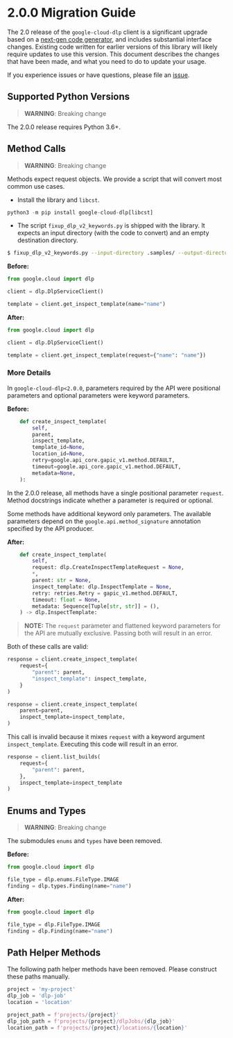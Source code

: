 # 2.0.0 Migration Guide

The 2.0 release of the `google-cloud-dlp` client is a significant upgrade based on a [next-gen code generator](https://github.com/googleapis/gapic-generator-python), and includes substantial interface changes. Existing code written for earlier versions of this library will likely require updates to use this version. This document describes the changes that have been made, and what you need to do to update your usage.

If you experience issues or have questions, please file an [issue](https://github.com/googleapis/python-dlp/issues).

## Supported Python Versions

> **WARNING**: Breaking change

The 2.0.0 release requires Python 3.6+.


## Method Calls

> **WARNING**: Breaking change

Methods expect request objects. We provide a script that will convert most common use cases.

* Install the library and `libcst`.

```py
python3 -m pip install google-cloud-dlp[libcst]
```

* The script `fixup_dlp_v2_keywords.py` is shipped with the library. It expects
an input directory (with the code to convert) and an empty destination directory.

```sh
$ fixup_dlp_v2_keywords.py --input-directory .samples/ --output-directory samples/
```

**Before:**
```py
from google.cloud import dlp

client = dlp.DlpServiceClient()

template = client.get_inspect_template(name="name")
```


**After:**
```py
from google.cloud import dlp

client = dlp.DlpServiceClient()

template = client.get_inspect_template(request={"name": "name"})
```

### More Details

In `google-cloud-dlp<2.0.0`, parameters required by the API were positional parameters and optional parameters were keyword parameters.

**Before:**
```py
    def create_inspect_template(
        self,
        parent,
        inspect_template,
        template_id=None,
        location_id=None,
        retry=google.api_core.gapic_v1.method.DEFAULT,
        timeout=google.api_core.gapic_v1.method.DEFAULT,
        metadata=None,
    ):
```

In the 2.0.0 release, all methods have a single positional parameter `request`. Method docstrings indicate whether a parameter is required or optional.

Some methods have additional keyword only parameters. The available parameters depend on the `google.api.method_signature` annotation specified by the API producer.


**After:**
```py
    def create_inspect_template(
        self,
        request: dlp.CreateInspectTemplateRequest = None,
        *,
        parent: str = None,
        inspect_template: dlp.InspectTemplate = None,
        retry: retries.Retry = gapic_v1.method.DEFAULT,
        timeout: float = None,
        metadata: Sequence[Tuple[str, str]] = (),
    ) -> dlp.InspectTemplate:
```

> **NOTE:** The `request` parameter and flattened keyword parameters for the API are mutually exclusive.
> Passing both will result in an error.


Both of these calls are valid:

```py
response = client.create_inspect_template(
    request={
        "parent": parent,
        "inspect_template": inspect_template,
    }
)
```

```py
response = client.create_inspect_template(
    parent=parent,
    inspect_template=inspect_template,
)
```

This call is invalid because it mixes `request` with a keyword argument `inspect_template`. Executing this code will result in an error.

```py
response = client.list_builds(
    request={
        "parent": parent,
    },
    inspect_template=inspect_template
)
```



## Enums and Types


> **WARNING**: Breaking change

The submodules `enums` and `types` have been removed.

**Before:**
```py
from google.cloud import dlp

file_type = dlp.enums.FileType.IMAGE
finding = dlp.types.Finding(name="name")
```


**After:**
```py
from google.cloud import dlp

file_type = dlp.FileType.IMAGE
finding = dlp.Finding(name="name")
```

## Path Helper Methods

The following path helper methods have been removed. Please construct
these paths manually.

```py
project = 'my-project'
dlp_job = 'dlp-job'
location = 'location'

project_path = f'projects/{project}'
dlp_job_path = f'projects/{project}/dlpJobs/{dlp_job}'
location_path = f'projects/{project}/locations/{location}'
```
